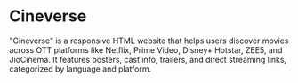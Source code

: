 # Cineverse
"Cineverse" is a responsive HTML website that helps users discover movies across OTT platforms like Netflix, Prime Video, Disney+ Hotstar, ZEE5, and JioCinema. It features posters, cast info, trailers, and direct streaming links, categorized by language and platform.
